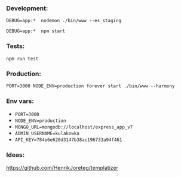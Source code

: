 ### Development:

`DEBUG=app:*  nodemon ./bin/www --es_staging`

`DEBUG=app:*  npm start`

### Tests:

`npm run test`

### Production:

`PORT=3000 NODE_ENV=production forever start ./bin/www --harmony`

### Env vars:

- `PORT=3000`
- `NODE_ENV=production` 
- `MONGO_URL=mongodb://localhost/express_app_v7`
- `ADMIN_USERNAME=kulakowka`
- `API_KEY=784e6e620d3147b38ac196733a94f461`

### Ideas:

https://github.com/HenrikJoreteg/templatizer